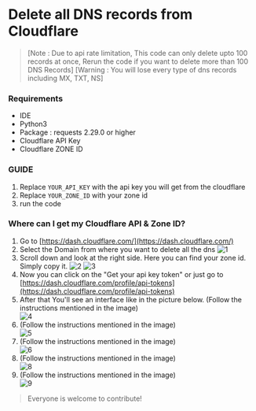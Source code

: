 # Delete all DNS records from Cloudflare
> [Note : Due to api rate limitation, This code can only delete upto 100 records at once, Rerun the code if you want to delete more than 100 DNS Records]
> [Warning : You will lose every type of dns records including MX, TXT, NS]

### Requirements 
* IDE 
* Python3
* Package : requests 2.29.0 or higher 
* Cloudflare API Key 
* Cloudflare ZONE ID

### GUIDE 
1) Replace `YOUR_API_KEY` with the api key you will get from the cloudflare
2) Replace `YOUR_ZONE_ID` with your zone id 
3) run the code

### Where can I get my Cloudflare API & Zone ID? 
1) Go to [https://dash.cloudflare.com/](https://dash.cloudflare.com/)
2) Select the Domain from where you want to delete all the dns
![1](https://github.com/87icelime/clouflare-all-dns-delete/blob/e379346100e52c639fb6cf0d2339412b16f2eb9f/assets/1.PNG)
3) Scroll down and look at the right side. Here you can find your zone id. Simply copy it.
![2](https://github.com/87icelime/clouflare-all-dns-delete/blob/e379346100e52c639fb6cf0d2339412b16f2eb9f/assets/2.PNG)
![3](https://github.com/87icelime/clouflare-all-dns-delete/blob/e379346100e52c639fb6cf0d2339412b16f2eb9f/assets/3.PNG)
4) Now you can click on the "Get your api key token" or just go to [https://dash.cloudflare.com/profile/api-tokens](https://dash.cloudflare.com/profile/api-tokens)
5) After that You'll see an interface like in the picture below. (Follow the instructions mentioned in the image)
<br>![4](https://github.com/87icelime/clouflare-all-dns-delete/blob/e379346100e52c639fb6cf0d2339412b16f2eb9f/assets/4.PNG)
6) (Follow the instructions mentioned in the image)
<br>![5](https://github.com/87icelime/clouflare-all-dns-delete/blob/e379346100e52c639fb6cf0d2339412b16f2eb9f/assets/5.PNG)
7) (Follow the instructions mentioned in the image)
<br>![6](https://github.com/87icelime/clouflare-all-dns-delete/blob/e379346100e52c639fb6cf0d2339412b16f2eb9f/assets/6.PNG)
8) (Follow the instructions mentioned in the image)
<br>![8](https://github.com/87icelime/clouflare-all-dns-delete/blob/e379346100e52c639fb6cf0d2339412b16f2eb9f/assets/8.PNG)
9) (Follow the instructions mentioned in the image)
<br>![9](https://github.com/87icelime/clouflare-all-dns-delete/blob/e379346100e52c639fb6cf0d2339412b16f2eb9f/assets/9.PNG)

> Everyone is welcome to contribute! 



